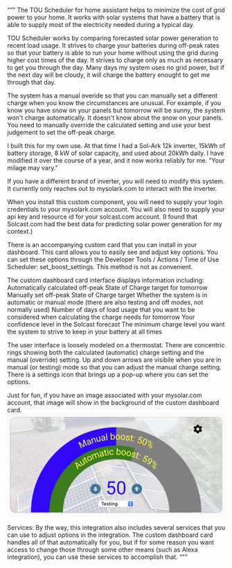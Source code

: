 “””
The TOU Scheduler for home assistant helps to minimize the cost of grid power to your home. It works with solar systems that have a battery that is able to supply most of the electricity needed during a typical day.

TOU Scheduler works by comparing forecasted solar power generation to recent load usage. It strives to charge your batteries during off-peak rates so that your battery is able to run your home without using the grid during higher cost times of the day. It strives to charge only as much as necessary to get you through the day. Many days my system uses no grid power, but if the next day will be cloudy, it will charge the battery enought to get me through that day.

The system has a manual overide so that you can manually set a different charge when you know the circumstances are unusual. For example, if you know you have snow on your panels but tomorrow will be sunny, the system won't charge automatically. It doesn't know about the snow on your panels. You need to manually override the calculated setting and use your best judgement to set the off-peak charge.

I built this for my own use. At that time I had a Sol-Ark 12k inverter, 15kWh of battery storage, 8 kW of solar capacity, and used about 20kWh daily. I have modified it over the course of a year, and it now works reliably for me. "Your milage may vary."

If you have a different brand of inverter, you will need to modify this system. It currently only reaches out to mysolark.com to interact with the inverter.

When you install this custom component, you will need to supply your login credentials to your mysolark.com account. You will also need to supply your api key and resource id for your solcast.com account. (I found that Solcast.com had the best data for predicting solar power generation for my context.)

There is an accompanying custom card that you can install in your dashboard. This card allows you to easily see and adjust key options. You can set these options through the Developer Tools / Actions / Time of Use Scheduler: set_boost_settings. This method is not as convenient.

The custom dashboard card interface displays information including:
	Automatically calculated off-peak State of Charge target for tomorrow
	Manually set off-peak State of Charge target
	Whether the system is in automatic or manual mode (there are also testing and off modes, not normally used)
	Number of days of load usage that you want to be considered when calculating the charge needs for tomorrow
	Your confidence level in the Solcast forecast
	The minimum charge level you want the system to strive to keep in your battery at all times

The user interface is loosely modeled on a thermostat. There are concentric rings showing both the calculated (automatic) charge setting and the manual (override) setting. Up and down arrows are visibile when you are in manual (or testing) mode so that you can adjust the manual charge setting. There is a settings icon that brings up a pop-up where you can set the options.

Just for fun, if you have an image associated with your mysolar.com account, that image will show in the background of the custom dashboard card.
![alt text](TOU_dashboard_card.png)

Services:
By the way, this integration also includes several services that you can use to adjust options in the integration. The custom dashboard card handles all of that automatically for you, but if for some reason you want access to change those through some other means (such as Alexa integration), you can use these services to accomplish that.
“””
